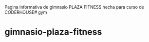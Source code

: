 Pagina informativa de gimnasio PLAZA FITNESS hecha para curso de CODERHOUSE#   g y m 
 
 
# gimnasio-plaza-fitness